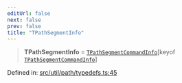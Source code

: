 ```yaml
---
editUrl: false
next: false
prev: false
title: "TPathSegmentInfo"
---
```


> **TPathSegmentInfo** = [`TPathSegmentCommandInfo`](/api/type-aliases/tpathsegmentcommandinfo/)\[keyof [`TPathSegmentCommandInfo`](/api/type-aliases/tpathsegmentcommandinfo/)\]

Defined in: [src/util/path/typedefs.ts:45](https://github.com/fabricjs/fabric.js/blob/9a792f4b7b8031f02ec7ea4ce8c99f810e45cfec/src/util/path/typedefs.ts#L45)
